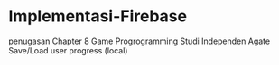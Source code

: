 # Implementasi-Firebase
penugasan Chapter 8 Game Progrogramming Studi Independen Agate
Save/Load user progress (local)
